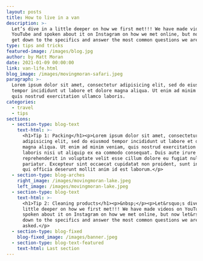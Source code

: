 ```yaml
---
layout: posts
title: How to live in a van
description: >-
  Let’s dive in a little deeper on how we first met!!! We have made videos on
  YouTube and spoken about it on Instagram on how we met online, but now let’s
  get down to the specifics and answer the most common questions we are asked.
type: tips and tricks
featured-image: /images/blog.jpg
author: by Matt Moran
date: 2021-01-09 00:00:00
link: van-life.html
blog_image: /images/movingmoran-safari.jpeg
paragraph: >-
  Lorem ipsum dolor sit amet, consectetur adipisicing elit, sed do eiusmod
  tempor incididunt ut labore et dolore magna aliqua. Ut enim ad minim veniam,
  quis nostrud exercitation ullamco laboris.
categories:
  - travel
  - tips
sections:
  - section-type: blog-text
    text-html: >-
      <h1>Tip 1: Packing</h1><p>Lorem ipsum dolor sit amet, consectetur
      adipisicing elit, sed do eiusmod tempor incididunt ut labore et dolore
      magna aliqua. Ut enim ad minim veniam, quis nostrud exercitation ullamco
      laboris nisi ut aliquip ex ea commodo consequat. Duis aute irure dolor in
      reprehenderit in voluptate velit esse cillum dolore eu fugiat nulla
      pariatur. Excepteur sint occaecat cupidatat non proident, sunt in culpa
      qui officia deserunt mollit anim id est laborum.</p>
  - section-type: blog-arches
    right_image: /images/movingmoran-lake.jpeg
    left_image: /images/movingmoran-lake.jpeg
  - section-type: blog-text
    text-html: >-
      <h1>Tip 2: Cleaning products</h1><p>&nbsp;</p><p>Let&rsquo;s dive in a
      little deeper on how we first met!!! We have made videos on YouTube and
      spoken about it on Instagram on how we met online, but now let&rsquo;s get
      down to the specifics and answer the most common questions we are
      asked.</p>
  - section-type: blog-fixed
    blog-fixed_image: /images/banner.jpeg
  - section-type: blog-text-featured
    text-html: Last section
---
```

